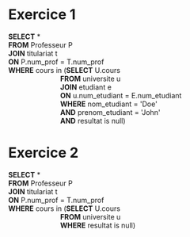 # Exercice 1
**SELECT** *<br>
**FROM** Professeur P<br>
**JOIN** titulariat t<br>
**ON** P.num_prof = T.num_prof<br>
**WHERE** cours in
(**SELECT** U.cours  <br>
&emsp;&emsp;&emsp;&emsp;&emsp;&emsp;&emsp;&ensp;**FROM** universite u<br>
&emsp;&emsp;&emsp;&emsp;&emsp;&emsp;&emsp;&ensp;**JOIN** etudiant e<br>
&emsp;&emsp;&emsp;&emsp;&emsp;&emsp;&emsp;&ensp;**ON** u.num_etudiant = E.num_etudiant<br>
&emsp;&emsp;&emsp;&emsp;&emsp;&emsp;&emsp;&ensp;**WHERE** nom_etudiant = 'Doe'<br> &emsp;&emsp;&emsp;&emsp;&emsp;&emsp;&emsp;&ensp;**AND** prenom_etudiant = 'John'<br> &emsp;&emsp;&emsp;&emsp;&emsp;&emsp;&emsp;&ensp;**AND** resultat is null)
# Exercice 2
**SELECT** *<br>
**FROM** Professeur P<br>
**JOIN** titulariat t<br>
**ON** P.num_prof = T.num_prof<br>
**WHERE** cours in
(**SELECT** U.cours <br>
&emsp;&emsp;&emsp;&emsp;&emsp;&emsp;&emsp;&ensp;**FROM** universite u<br>
&emsp;&emsp;&emsp;&emsp;&emsp;&emsp;&emsp;&ensp;**WHERE** resultat is null)